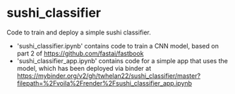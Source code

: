 # sushi_classifier
Code to train and deploy a simple sushi classifier.

* 'sushi_classifier.ipynb' contains code to train a CNN model, based on part 2 of https://github.com/fastai/fastbook
* 'sushi_classifier_app.ipynb' contains code for a simple app that uses the model, which has been deployed via binder at https://mybinder.org/v2/gh/twhelan22/sushi_classifier/master?filepath=%2Fvoila%2Frender%2Fsushi_classifier_app.ipynb
